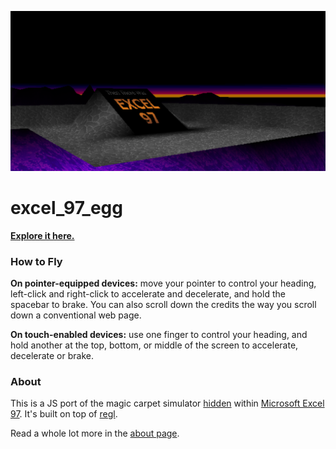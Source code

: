 ![excel_97_egg screenshot](/readme_assets/monolith_screenshot.png?raw=true "The Excel 97 credits monolith at dusk.")

# excel_97_egg

[__Explore it here.__](https://rezmason.github.io/excel_97_egg)

### How to Fly

**On pointer-equipped devices:** move your pointer to
control your heading, left-click and right-click to accelerate and
decelerate, and hold the spacebar to brake. You can also scroll down
the credits the way you scroll down a conventional web page.

**On touch-enabled devices:** use one finger to control
your heading, and hold another at the top, bottom, or middle of the
screen to accelerate, decelerate or brake.

### About
This is a JS port of the magic carpet simulator [hidden](https://eeggs.com/items/718.html)
within [Microsoft Excel 97](https://en.wikipedia.org/wiki/Microsoft_Excel#Excel_97_(v8.0)).
It's built on top of [regl](https://regl.party).

Read a whole lot more in the [about page](https://rezmason.github.io/excel_97_egg/about.html).
